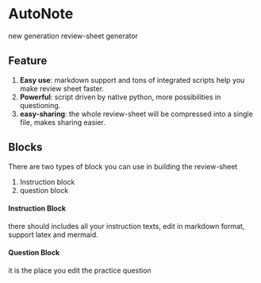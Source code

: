 # AutoNote

new generation review-sheet generator

## Feature

1. **Easy use**: markdown support and tons of integrated scripts help you make review sheet faster.
2. **Powerful**: script driven by native python, more possibilities in questioning.
3. **easy-sharing**: the whole review-sheet will be compressed into a single file, makes sharing easier.

## Blocks

There are two types of block you can use in building the review-sheet

1. Instruction block
2. question block

#### Instruction Block

there should includes all your instruction texts, edit in markdown format, support latex and mermaid.

#### Question Block

it is the place you edit the practice question


